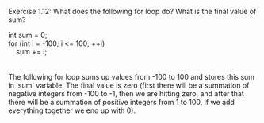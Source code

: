 Exercise 1.12: What does the following for loop do? What is the final value of sum?

int sum = 0; <br />
for (int i = -100; i <= 100; ++i)<br />
    sum += i;<br />
<br />
<br />
The following for loop sums up values from -100 to 100 and stores this sum in 'sum' variable. The final value is zero (first there will be a summation of negative integers from -100 to -1, then we are hitting
zero, and after that there will be a summation of positive integers from 1 to 100, if we add everything together we end up with 0).

